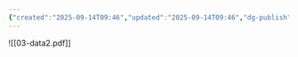 ```yaml
---
{"created":"2025-09-14T09:46","updated":"2025-09-14T09:46","dg-publish":true,"permalink":"/DataBase Systems/CMU 15-721 Advanced Database Systems/Lecture 03 Data Formats & Encoding II/","dgPassFrontmatter":true,"noteIcon":""}
---
```


![[03-data2.pdf]]

